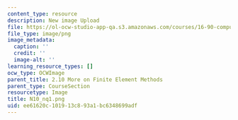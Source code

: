 ```yaml
---
content_type: resource
description: New image Upload
file: https://ol-ocw-studio-app-qa.s3.amazonaws.com/courses/16-90-computational-methods-in-aerospace-engineering-spring-2014/ee61620c101913c893a1bc6348699adf_N10_nq1.png
file_type: image/png
image_metadata:
  caption: ''
  credit: ''
  image-alt: ''
learning_resource_types: []
ocw_type: OCWImage
parent_title: 2.10 More on Finite Element Methods
parent_type: CourseSection
resourcetype: Image
title: N10_nq1.png
uid: ee61620c-1019-13c8-93a1-bc6348699adf
---
```

